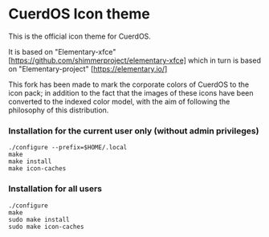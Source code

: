 # CuerdOS Icon theme

This is the official icon theme for CuerdOS.

It is based on "Elementary-xfce" [https://github.com/shimmerproject/elementary-xfce] which in turn is based on "Elementary-project" [https://elementary.io/]

This fork has been made to mark the corporate colors of CuerdOS to the icon pack; in addition to the fact that the images of these icons have been converted to the indexed color model, with the aim of following the philosophy of this distribution.

### Installation for the current user only (without admin privileges)

```
./configure --prefix=$HOME/.local
make
make install
make icon-caches
```

### Installation for all users

```
./configure
make
sudo make install
sudo make icon-caches
